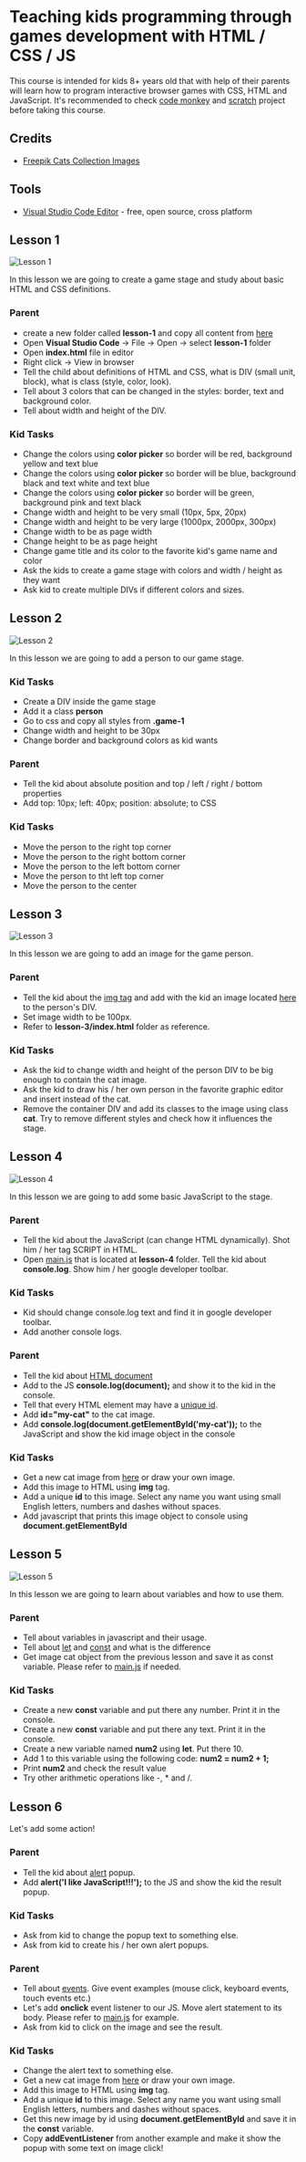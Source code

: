# Teaching kids programming through games development with HTML / CSS / JS

This course is intended for kids 8+ years old that with help of their parents will learn how to program interactive browser games with CSS, HTML and JavaScript. It's recommended to check [code monkey](https://www.playcodemonkey.com/) and [scratch](https://scratch.mit.edu/) project before taking this course.

## Credits
- [Freepik Cats Collection Images](https://www.freepik.com/free-vector/coloured-cats-collection_1072063.htm) 

## Tools
- [Visual Studio Code Editor](https://code.visualstudio.com/) - free, open source, cross platform

## Lesson 1
![Lesson 1](https://raw.githubusercontent.com/1rosehip/coding-games-for-kids-to-learn-programming/master/lesson-1/lesson-1.png "Lesson 1")

In this lesson we are going to create a game stage and study about basic HTML and CSS definitions.
    
### Parent
- create a new folder called **lesson-1** and copy all content from [here](https://github.com/1rosehip/coding-games-for-kids-to-learn-programming/tree/master/lesson-1)
- Open **Visual Studio Code** -> File -> Open -> select **lesson-1** folder
- Open **index.html** file in editor 
- Right click -> View in browser    
- Tell the child about definitions of HTML and CSS, what is DIV (small unit, block), what is class (style, color, look).
- Tell about 3 colors that can be changed in the styles: border, text and background color.
- Tell about width and height of the DIV.

### Kid Tasks
- Change the colors using **color picker** so border will be red, background yellow and text blue
- Change the colors using **color picker** so border will be blue, background black and text white
and text blue
- Change the colors using **color picker** so border will be green, background pink and text black
- Change width and height to be very small (10px, 5px, 20px)
- Change width and height to be very large (1000px, 2000px, 300px)
- Change width to be as page width
- Change height to be as page height
- Change game title and its color to the favorite kid's game name and color
- Ask the kids to create a game stage with colors and width / height as they want
- Ask kid to create multiple DIVs if different colors and sizes.

## Lesson 2
![Lesson 2](https://raw.githubusercontent.com/1rosehip/coding-games-for-kids-to-learn-programming/master/lesson-2/lesson-2.png "Lesson 2")

In this lesson we are going to add a person to our game stage.

### Kid Tasks
- Create a DIV inside the game stage
- Add it a class **person**
- Go to css and copy all styles from **.game-1**
- Change width and height to be 30px
- Change border and background colors as kid wants

### Parent
- Tell the kid about absolute position and top / left / right / bottom properties
- Add top: 10px; left: 40px; position: absolute; to CSS

### Kid Tasks
- Move the person to the right top corner
- Move the person to the right bottom corner
- Move the person to the left bottom corner
- Move the person to tht left top corner
- Move the person to the center  

## Lesson 3

![Lesson 3](https://raw.githubusercontent.com/1rosehip/coding-games-for-kids-to-learn-programming/master/lesson-3/lesson-3.png?v=1 "Lesson 3")

In this lesson we are going to add an image for the game person.

### Parent
- Tell the kid about the [img tag](https://developer.mozilla.org/en-US/docs/Web/HTML/Element/img) and add with the kid an image located [here](https://github.com/1rosehip/coding-games-for-kids-to-learn-programming/tree/master/img/cats) to the person's DIV.
- Set image width to be 100px.
- Refer to **lesson-3/index.html** folder as reference.

### Kid Tasks
- Ask the kid to change width and height of the person DIV to be big enough to contain the cat image.
- Ask the kid to draw his / her own person in the favorite graphic editor and insert instead of the cat.
- Remove the container DIV and add its classes to the image using class **cat**. Try to remove different styles and check how it influences the stage.

## Lesson 4

![Lesson 4](https://raw.githubusercontent.com/1rosehip/coding-games-for-kids-to-learn-programming/master/lesson-4/lesson-4.png "Lesson 4")

In this lesson we are going to add some basic JavaScript to the stage.

### Parent
- Tell the kid about the JavaScript (can change HTML dynamically). Shot him / her tag SCRIPT in HTML.
- Open [main.js](https://github.com/1rosehip/coding-games-for-kids-to-learn-programming/blob/master/lesson-4/main.js) that is located at **lesson-4** folder. Tell the kid about **console.log**. Show him / her google developer toolbar.

### Kid Tasks
- Kid should change console.log text and find it in google developer toolbar.
- Add another console logs.

### Parent
- Tell the kid about [HTML document](https://developer.mozilla.org/en-US/docs/Web/API/Document)
- Add to the JS **console.log(document);** and show it to the kid in the console.
- Tell that every HTML element may have a [unique id](https://developer.mozilla.org/en-US/docs/Web/HTML/Global_attributes/id).
- Add **id="my-cat"** to the cat image.
- Add **console.log(document.getElementById('my-cat'));** to the JavaScript and show the kid image object in the console

### Kid Tasks
- Get a new cat image from [here](https://github.com/1rosehip/coding-games-for-kids-to-learn-programming/tree/master/img/cats) or draw your own image.
- Add this image to HTML using **img** tag.
- Add a unique **id** to this image. Select any name you want using small English letters, numbers and dashes without spaces.
- Add javascript that prints this image object to console using **document.getElementById**

## Lesson 5

![Lesson 5](https://raw.githubusercontent.com/1rosehip/coding-games-for-kids-to-learn-programming/master/lesson-5/lesson-5.png "Lesson 5")

In this lesson we are going to learn about variables and how to use them.

### Parent
- Tell about variables in javascript and their usage.
- Tell about [let](https://developer.mozilla.org/en-US/docs/Web/JavaScript/Reference/Statements/let) and [const](https://developer.mozilla.org/en-US/docs/Web/JavaScript/Reference/Statements/const) and what is the difference
- Get image cat object from the previous lesson and save it as const variable. Please refer to [main.js](https://github.com/1rosehip/coding-games-for-kids-to-learn-programming/blob/master/lesson-5/main.js) if needed.

### Kid Tasks
- Create a new **const** variable and put there any number. Print it in the console.
- Create a new **const** variable and put there any text. Print it in the console.
- Create a new variable named **num2** using **let**. Put there 10. 
- Add 1 to this variable using the following code: **num2 = num2 + 1;**
- Print **num2** and check the result value
- Try other arithmetic operations like -, * and /.

## Lesson 6

Let's add some action!

### Parent
- Tell the kid about [alert](https://developer.mozilla.org/en-US/docs/Web/API/Window/alert) popup.
- Add **alert('I like JavaScript!!!');** to the JS and show the kid the result popup.

### Kid Tasks
- Ask from kid to change the popup text to something else.
- Ask from kid to create his / her own alert popups.

### Parent
- Tell about [events](https://en.wikipedia.org/wiki/Event_(computing)). Give event examples (mouse click, keyboard events, touch events etc.)
- Let's add **onclick** event listener to our JS. Move alert statement to its body. Please refer to [main.js](https://github.com/1rosehip/coding-games-for-kids-to-learn-programming/blob/master/lesson-6/main.js) for example.
- Ask from kid to click on the image and see the result.

### Kid Tasks
- Change the alert text to something else.
- Get a new cat image from [here](https://github.com/1rosehip/coding-games-for-kids-to-learn-programming/tree/master/img/cats) or draw your own image.
- Add this image to HTML using **img** tag.
- Add a unique **id** to this image. Select any name you want using small English letters, numbers and dashes without spaces.
- Get this new image by id using **document.getElementById** and save it in the **const** variable.
- Copy **addEventListener** from another example and make it show the popup with some text on image click!